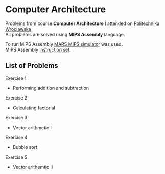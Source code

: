 # Computer Architecture 
Problems from course **Computer Architecture** I attended on [Politechnika Wroclawska](https://wiz.pwr.edu.pl/en/)  
All problems are solved using **MIPS Assembly** language.  
  
To run MIPS Assembly [MARS MIPS simulator](http://courses.missouristate.edu/kenvollmar/mars/) was used.  
MIPS Assembly [instruction set](https://www.dsi.unive.it/~gasparetto/materials/MIPS_Instruction_Set.pdf).   
  
## List of Problems
Exercise 1 
 - Performing addition and subtraction

Exercise 2
 - Calculating factorial
 
Exercise 3
 - Vector arithmetic I
 
Exercise 4
 - Bubble sort
 
Exercise 5
 - Vector arithemtic II
 
